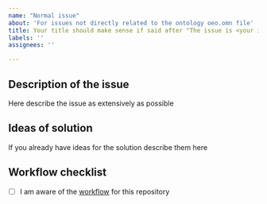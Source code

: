 ```yaml
---
name: "Normal issue"
about: 'For issues not directly related to the ontology oeo.omn file'
title: Your title should make sense if said after "The issue is <your issue title>"
labels: ''
assignees: ''

---
```


## Description of the issue

Here describe the issue as extensively as possible

## Ideas of solution

If you already have ideas for the solution describe them here

## Workflow checklist

- [ ] I am aware of the [workflow](https://github.com/OpenEnergyPlatform/ontology/blob/dev/CONTRIBUTE.md) for this repository
